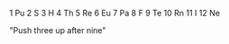 1   Pu
2   S
3   H
4   Th
5   Re
6   Eu
7   Pa
8   F
9   Te
10  Rn
11  I
12  Ne

"Push three up after nine"

